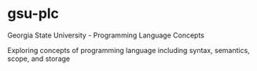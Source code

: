 # gsu-plc
Georgia State University - Programming Language Concepts

Exploring concepts of programming language including syntax, semantics, scope, and storage
